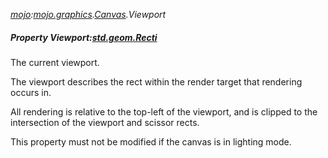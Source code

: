 _[mojo](../../modules/mojo/mojo-module.md):[mojo.graphics](../../modules/mojo/mojo-graphics.md).[Canvas](../../modules/mojo/mojo-graphics-canvas.md).Viewport_
##### Property Viewport:[std.geom.Recti](../../modules/std/std-geom-recti.md)
The current viewport.

The viewport describes the rect within the render target that rendering occurs in.

All rendering is relative to the top-left of the viewport, and is clipped to the intersection of the viewport and scissor rects.

This property must not be modified if the canvas is in lighting mode.
